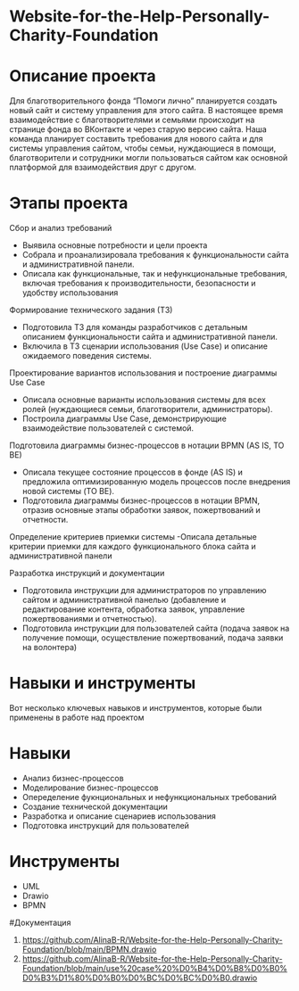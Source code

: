 # Website-for-the-Help-Personally-Charity-Foundation
# Описание проекта
Для благотворительного фонда “Помоги лично” планируется создать новый сайт и систему управления для этого сайта. 
В настоящее время взаимодействие с благотворителями и семьями происходит на странице фонда во ВКонтакте и через старую версию сайта. Наша команда планирует составить требования для нового сайта и для системы управления сайтом, чтобы семьи, нуждающиеся в помощи, благотворители и сотрудники могли пользоваться сайтом как основной платформой для взаимодействия друг с другом.

# Этапы проекта
Сбор и анализ требований
-	Выявила основные потребности и цели проекта
-	Собрала и проанализировала требования к функциональности сайта и административной панели. 
-	Описала как функциональные, так и нефункциональные требования, включая требования к производительности, безопасности и удобству использования

Формирование технического задания (ТЗ)
-	Подготовила ТЗ для команды разработчиков с детальным описанием функциональности сайта и административной панели. 
-	Включила в ТЗ сценарии использования (Use Case) и описание ожидаемого поведения системы.

Проектирование  вариантов использования и построение диаграммы Use Case
-	Описала основные варианты использования системы для всех ролей (нуждающиеся семьи, благотворители, администраторы). 
-	Построила диаграммы Use Case, демонстрирующие взаимодействие пользователей с системой.

Подготовила диаграммы бизнес-процессов в нотации BPMN (AS IS, TO BE)
-	Описала текущее состояние процессов в фонде (AS IS) и предложила оптимизированную модель процессов после внедрения новой системы (TO BE). 
-	Подготовила диаграммы бизнес-процессов в нотации BPMN, отразив основные этапы обработки заявок, пожертвований и отчетности.

Определение критериев приемки системы
-Описала детальные критерии приемки для каждого функционального блока сайта и административной панели

Разработка инструкций и документации
- Подготовила инструкции для администраторов по управлению сайтом и административной панелью (добавление и редактирование контента, обработка заявок, управление пожертвованиями и отчетностью). 
-  Подготовила инструкции для пользователей сайта (подача заявок на получение помощи, осуществление пожертвований, подача заявки на волонтера)

# Навыки и инструменты
Вот несколько ключевых навыков и инструментов, которые были применены в работе над проектом

# Навыки
- Анализ бизнес-процессов
- Моделирование бизнес-процессов
- Опеределение фукнциональных и нефункциональных требований
- Создание технической документации
- Разработка и описание сценариев использования
- Подготовка инструкций для пользователей

# Инструменты
- UML
- Drawio
- BPMN

#Документация
1. https://github.com/AlinaB-R/Website-for-the-Help-Personally-Charity-Foundation/blob/main/BPMN.drawio
2. https://github.com/AlinaB-R/Website-for-the-Help-Personally-Charity-Foundation/blob/main/use%20case%20%D0%B4%D0%B8%D0%B0%D0%B3%D1%80%D0%B0%D0%BC%D0%BC%D0%B0.drawio
